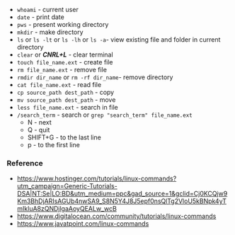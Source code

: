 - `whoami` - current user
- `date` - print date
- `pws` - present working directory
- `mkdir` - make directory
- `ls` or `ls -lt` or `ls -lh` or `ls -a`- view existing file and folder in current directory
- `clear` or **_CNRL+L_** - clear terminal
- `touch file_name.ext` - create file
- `rm file_name.ext` - remove file
- `rmdir dir_name` or `rm -rf dir_name`- remove directory
- `cat file_name.ext` - read file
- `cp source_path dest_path` - copy
- `mv source_path dest_path` - move
- `less file_name.ext` - search in file
- `/search_term` - search or `grep "search_term" file_name.ext`
  - N - next
  - Q - quit
  - SHIFT+G - to the last line
  - p - to the first line

### Reference

- https://www.hostinger.com/tutorials/linux-commands?utm_campaign=Generic-Tutorials-DSA|NT:Se|LO:BD&utm_medium=ppc&gad_source=1&gclid=Cj0KCQjw9Km3BhDjARIsAGUb4nwSA9_S8N5Y4J8J5epf0nsQlTg2VloU5kBNpk4yTmIkluA8zQNDjlgaAoyQEALw_wcB
- https://www.digitalocean.com/community/tutorials/linux-commands
- https://www.javatpoint.com/linux-commands
